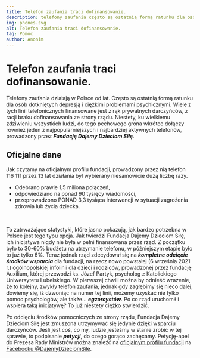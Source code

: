 ```yaml
---
title: Telefon zaufania traci dofinansowanie.
description: telefony zaufania często są ostatnią formą ratunku dla osób dotkniętych depresją
img: phones.svg
alt: Telefon zaufania traci dofinansowanie.
tag: Pomoc
author: Anonim
---
```

# Telefon zaufania traci dofinansowanie.

<!-- ## Jedna z najważniejszych form ratunku -->
Telefony zaufania działają w Polsce od lat. Często są ostatnią formą ratunku dla osób dotkniętych depresją i ciężkimi problemami psychicznymi. Wiele z tych linii telefonicznych finansowane jest z rąk prywatnych darczyńców, z racji braku dofinansowania ze strony rządu. Niestety, ku wielkiemu zdziwieniu wszystkich ludzi, do tego pechowego grona wkrótce dołączy również jeden z najpopularniejszych i najbardziej aktywnych telefonów, prowadzony przez ***Fundację Dajemy Dzieciom Siłę***.

## Oficjalne dane

Jak czytamy na oficjalnym profilu fundacji, prowadzony przez nią telefon 116 111 przez 13 lat działania był wybierany niesamowicie dużą liczbę razy. 

- Odebrano prawie 1,5 miliona połączeń, 
- odpowiedziano na ponad 90 tysięcy wiadomości,
- przeprowadzono PONAD 3,3 tysiąca interwencji w sytuacji zagrożenia zdrowia lub życia dziecka. 
<br>

To zatrważające statystyki, które jasno pokazują, jak bardzo potrzebna w Polsce jest tego typu opcja. 
Jak twierdzi Fundacja Dajemy Dzieciom Siłę, ich inicjatywa nigdy nie była w pełni finansowana przez rząd. Z początku było to 30-60% budżetu na utrzymanie telefonu, w późniejszym etapie było to już tylko 6%. Teraz jednak rząd zdecydował się na ***kompletne odcięcie środków wsparcia*** dla fundacji, na rzecz nowo powstałej (6 września 2021 r.) ogólnopolskiej infolinii dla dzieci i rodziców, prowadzonej przez fundację Auxilium, której przewodzi ks. Józef Partyk, psycholog z Katolickiego Uniwersytetu Lubelskiego. W pierwszej chwili można by odnieść wrażenie, że to kolejny, zwykły telefon zaufania, jednak gdy zagłębimy się nieco dalej, dowiemy się, iż dzwoniąc na numer tej linii, możemy uzyskać nie tylko pomoc psychologów, ale także… ***egzorcystów***. Po co rząd uruchomił i wspiera taką inicjatywę? To już niestety ciężko stwierdzić.

Po odcięciu środków pomocniczych ze strony rządu, Fundacja Dajemy Dzieciom Siłę jest zmuszona utrzymywać się jedynie dzięki wsparciu darczyńców. Jeśli jest coś, co my, ludzie jesteśmy w stanie zrobić w tej sprawie, to podpisanie ***petycji***, do czego gorąco zachęcamy. Petycję-apel do Prezesa Rady Ministrów można znaleźć na [oficjalnym profilu fundacji](https://www.facebook.com/DajemyDzieciomSile/) na [Facebooku @DajemyDzieciomSile](https://www.facebook.com/DajemyDzieciomSile). 
